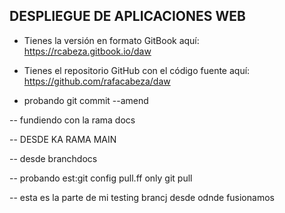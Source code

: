 ## DESPLIEGUE DE APLICACIONES WEB


- Tienes la versión en formato GitBook aquí: https://rcabeza.gitbook.io/daw

- Tienes el repositorio GitHub con el código fuente aquí: https://github.com/rafacabeza/daw

- probando git commit --amend


-- fundiendo con la rama docs


-- DESDE KA RAMA MAIN

-- desde branchdocs


-- probando est:git config pull.ff only
git pull


-- esta es la parte de mi testing brancj desde odnde fusionamos

